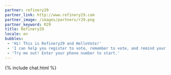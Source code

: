 ```yaml
---
partner: refinery29
partner_link: http://www.refinery29.com
partner_image: /images/partners/r29.png
partner_keyword: R29
title: Refinery29
locale: en
bubbles:
 - 'Hi! This is Refinery29 and HelloVote!'
 - 'I can help you register to vote, remember to vote, and remind your friends to vote too.'
 - 'Try me out! Enter your phone number to start.'
---
```

{% include chat.html %}



